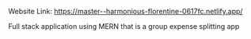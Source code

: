 Website Link: https://master--harmonious-florentine-0617fc.netlify.app/

Full stack application using MERN that is a group expense splitting app
